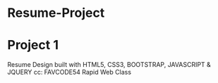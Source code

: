 # Resume-Project
# Project 1
Resume Design built with HTML5, CSS3, BOOTSTRAP, JAVASCRIPT & JQUERY
cc: FAVCODE54 Rapid Web Class
